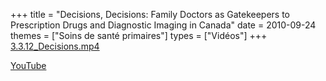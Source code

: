 +++
title = "Decisions, Decisions: Family Doctors as Gatekeepers to Prescription Drugs and Diagnostic Imaging in Canada"
date = 2010-09-24
themes = ["Soins de santé primaires"]
types = ["Vidéos"]
+++
[3.3.12_Decisions.mp4](/files/3.3.12_Decisions.mp4)

[YouTube](https://www.youtube.com/watch?v=8e5NDJRjTP8)

